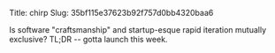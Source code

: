 Title: chirp
Slug: 35bf115e37623b92f757d0bb4320baa6

Is software "craftsmanship" and startup-esque rapid iteration mutually exclusive? TL;DR -- gotta launch this week.
